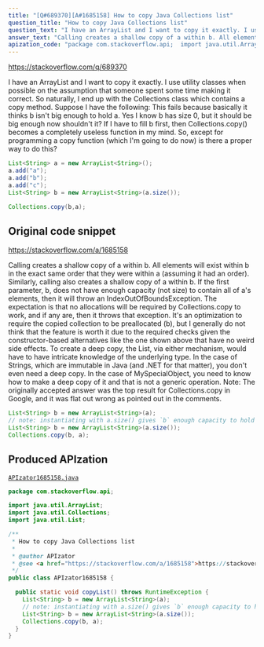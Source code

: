 ```yaml
---
title: "[Q#689370][A#1685158] How to copy Java Collections list"
question_title: "How to copy Java Collections list"
question_text: "I have an ArrayList and I want to copy it exactly. I use utility classes when possible on the assumption that someone spent some time making it correct. So naturally, I end up with the Collections class which contains a copy method. Suppose I have the following: This fails because basically it thinks b isn't big enough to hold a. Yes I know b has size 0, but it should be big enough now shouldn't it? If I have to fill b first, then Collections.copy() becomes a completely useless function in my mind. So, except for programming a copy function (which I'm going to do now) is there a proper way to do this?"
answer_text: "Calling creates a shallow copy of a within b. All elements will exist within b in the exact same order that they were within a (assuming it had an order). Similarly, calling also creates a shallow copy of a within b. If the first parameter, b, does not have enough capacity (not size) to contain all of a's elements, then it will throw an IndexOutOfBoundsException. The expectation is that no allocations will be required by Collections.copy to work, and if any are, then it throws that exception. It's an optimization to require the copied collection to be preallocated (b), but I generally do not think that the feature is worth it due to the required checks given the constructor-based alternatives like the one shown above that have no weird side effects. To create a deep copy, the List, via either mechanism, would have to have intricate knowledge of the underlying type. In the case of Strings, which are immutable in Java (and .NET for that matter), you don't even need a deep copy. In the case of MySpecialObject, you need to know how to make a deep copy of it and that is not a generic operation. Note: The originally accepted answer was the top result for Collections.copy in Google, and it was flat out wrong as pointed out in the comments."
apization_code: "package com.stackoverflow.api;  import java.util.ArrayList; import java.util.Collections; import java.util.List;  /**  * How to copy Java Collections list  *  * @author APIzator  * @see <a href=\"https://stackoverflow.com/a/1685158\">https://stackoverflow.com/a/1685158</a>  */ public class APIzator1685158 {    public static void copyList() throws RuntimeException {     List<String> b = new ArrayList<String>(a);     // note: instantiating with a.size() gives `b` enough capacity to hold everything     List<String> b = new ArrayList<String>(a.size());     Collections.copy(b, a);   } }"
---
```


https://stackoverflow.com/q/689370

I have an ArrayList and I want to copy it exactly. I use utility classes when possible on the assumption that someone spent some time making it correct. So naturally, I end up with the Collections class which contains a copy method.
Suppose I have the following:
This fails because basically it thinks b isn&#x27;t big enough to hold a. Yes I know b has size 0, but it should be big enough now shouldn&#x27;t it? If I have to fill b first, then Collections.copy() becomes a completely useless function in my mind. So, except for programming a copy function (which I&#x27;m going to do now) is there a proper way to do this?


```java
List<String> a = new ArrayList<String>();
a.add("a");
a.add("b");
a.add("c");
List<String> b = new ArrayList<String>(a.size());

Collections.copy(b,a);
```


## Original code snippet

https://stackoverflow.com/a/1685158

Calling
creates a shallow copy of a within b. All elements will exist within b in the exact same order that they were within a (assuming it had an order).
Similarly, calling
also creates a shallow copy of a within b. If the first parameter, b, does not have enough capacity (not size) to contain all of a&#x27;s elements, then it will throw an IndexOutOfBoundsException. The expectation is that no allocations will be required by Collections.copy to work, and if any are, then it throws that exception. It&#x27;s an optimization to require the copied collection to be preallocated (b), but I generally do not think that the feature is worth it due to the required checks given the constructor-based alternatives like the one shown above that have no weird side effects.
To create a deep copy, the List, via either mechanism, would have to have intricate knowledge of the underlying type. In the case of Strings, which are immutable in Java (and .NET for that matter), you don&#x27;t even need a deep copy. In the case of MySpecialObject, you need to know how to make a deep copy of it and that is not a generic operation.
Note: The originally accepted answer was the top result for Collections.copy in Google, and it was flat out wrong as pointed out in the comments.

```java
List<String> b = new ArrayList<String>(a);
// note: instantiating with a.size() gives `b` enough capacity to hold everything
List<String> b = new ArrayList<String>(a.size());
Collections.copy(b, a);
```

## Produced APIzation

[`APIzator1685158.java`](https://github.com/pasqualesalza/apization-temp-data/raw/master/apizations/java/APIzator1685158.java)

```java
package com.stackoverflow.api;

import java.util.ArrayList;
import java.util.Collections;
import java.util.List;

/**
 * How to copy Java Collections list
 *
 * @author APIzator
 * @see <a href="https://stackoverflow.com/a/1685158">https://stackoverflow.com/a/1685158</a>
 */
public class APIzator1685158 {

  public static void copyList() throws RuntimeException {
    List<String> b = new ArrayList<String>(a);
    // note: instantiating with a.size() gives `b` enough capacity to hold everything
    List<String> b = new ArrayList<String>(a.size());
    Collections.copy(b, a);
  }
}

```